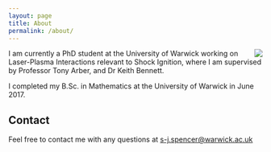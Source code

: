 ```yaml
---
layout: page
title: About
permalink: /about/
---
```

<img align="right" src="https://avatars1.githubusercontent.com/u/31666431?s=400&v=4" style="padding-left: 15px">

I am currently a PhD student at the University of Warwick working on Laser-Plasma Interactions relevant to Shock Ignition, where I am supervised by Professor Tony Arber, and Dr Keith Bennett.

I completed my B.Sc. in Mathematics at the University of Warwick in June 2017.

## Contact

Feel free to contact me with any questions at [s-j.spencer@warwick.ac.uk](mailto:s-j.spencer@warwick.ac/uk)

